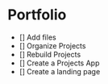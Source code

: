 # Portfolio
- [] Add files
- [] Organize Projects
- [] Rebuild Projects
- [] Create a Projects App
- [] Create a landing page
